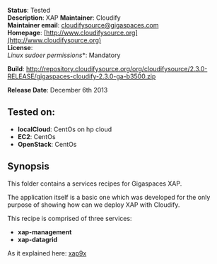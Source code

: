 
**Status**: Tested  
**Description**: XAP 
**Maintainer**:       Cloudify  
**Maintainer email**: cloudifysource@gigaspaces.com  
**Homepage**:   [http://www.cloudifysource.org](http://www.cloudifysource.org)  
**License**:    
**Linux* sudoer permissions**:  Mandatory

**Build**: http://repository.cloudifysource.org/org/cloudifysource/2.3.0-RELEASE/gigaspaces-cloudify-2.3.0-ga-b3500.zip

**Release Date**: December 6th 2013  


Tested on:
--------

* <strong>localCloud</strong>: CentOs on hp cloud
* <strong>EC2</strong>: CentOs 
* <strong>OpenStack</strong>: CentOs 

Synopsis
--------

This folder contains a services recipes for Gigaspaces XAP.

The application itself is a basic one which was developed for the only purpose of showing how can we deploy XAP with Cloudify.

This recipe is comprised of three services:
* <strong>xap-management</strong>
* <strong>xap-datagrid</strong>

As it explained here:
 [xap9x](../../services/xap9x/README.md)  
